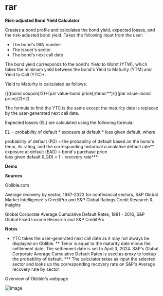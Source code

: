 # rar
**Risk-adjusted Bond Yield Calculator**

Creates a bond profile and calculates the bond yield, expected losses, and the risk-adjusted bond yield. Takes the following input from the user:

- The bond's ISIN number
- The issuer's sector
- The bond's next call date

The bond yield corresponds to the bond's Yield to Worst (YTW), which takes the minimum yield between the bond's Yield to Maturity (YTM) and Yield to Call (YTC)*. 

Yield to Maturity is calculated as follows:

((((bond coupon)/2)+(par value-bond price))/tenor**)/(((par value+bond price)/2)*2)

The formula to find the YTC is the same except the maturity date is replaced by the user-generated next call date.

Expected losses (EL) are calculated using the following formula:

EL = probability of default * exposure at default * loss given default, where

probability of default (PD) = the probability of default based on the bond's tenor, its rating, and the corresponding historical cumulative default rate**
exposure at default (EAD) = bond's purchase price  
loss given default (LGD) = 1 - recovery rate***


**Demo**

**Sources**

Oblible.com

Average recovery by sector, 1987-2023 for nonfinancial sectors, S&P Global Market Intelligence's CreditPro and S&P Global Ratings Credit Research & Insights

Global Corporate Average Cumulative Default Rates, 1981 - 2016, S&P Global Fixed Income Research and S&P CreditPro


**Notes**

* YTC takes the user-generated next call date as it may not always be displayed on Oblible.
** Tenor is equal to the maturity date minus the settlement date. The settlement date is set to April 3, 2024. S&P's Global Corporate Average Cumulative Default Rates is used as proxy to lookup the probability of default.
*** The calculator takes as input the selected sector and looks up the corresponding recovery rate on S&P's Average recovery rate by sector

Overview of Oblible's webpage

![image](https://github.com/user-attachments/assets/9647cd5a-ac97-41c6-8313-f45e3dbfd87a)
